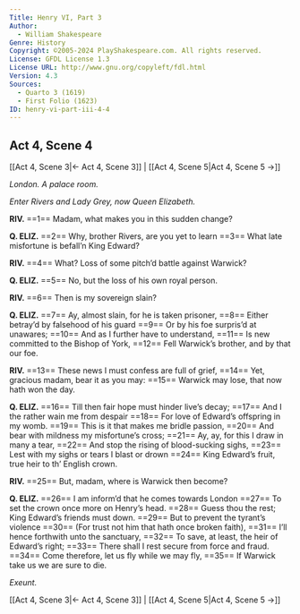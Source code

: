 ```yaml
---
Title: Henry VI, Part 3
Author: 
  - William Shakespeare
Genre: History
Copyright: ©2005-2024 PlayShakespeare.com. All rights reserved.
License: GFDL License 1.3
License URL: http://www.gnu.org/copyleft/fdl.html
Version: 4.3
Sources:
  - Quarto 3 (1619)
  - First Folio (1623)
ID: henry-vi-part-iii-4-4
---
```


## Act 4, Scene 4
[[Act 4, Scene 3|← Act 4, Scene 3]] | [[Act 4, Scene 5|Act 4, Scene 5 →]]

*London. A palace room.*

*Enter Rivers and Lady Grey, now Queen Elizabeth.*

**RIV.**
==1== Madam, what makes you in this sudden change?

**Q. ELIZ.**
==2== Why, brother Rivers, are you yet to learn
==3== What late misfortune is befall’n King Edward?

**RIV.**
==4== What? Loss of some pitch’d battle against Warwick?

**Q. ELIZ.**
==5== No, but the loss of his own royal person.

**RIV.**
==6== Then is my sovereign slain?

**Q. ELIZ.**
==7== Ay, almost slain, for he is taken prisoner,
==8== Either betray’d by falsehood of his guard
==9== Or by his foe surpris’d at unawares;
==10== And as I further have to understand,
==11== Is new committed to the Bishop of York,
==12== Fell Warwick’s brother, and by that our foe.

**RIV.**
==13== These news I must confess are full of grief,
==14== Yet, gracious madam, bear it as you may:
==15== Warwick may lose, that now hath won the day.

**Q. ELIZ.**
==16== Till then fair hope must hinder live’s decay;
==17== And I the rather wain me from despair
==18== For love of Edward’s offspring in my womb.
==19== This is it that makes me bridle passion,
==20== And bear with mildness my misfortune’s cross;
==21== Ay, ay, for this I draw in many a tear,
==22== And stop the rising of blood-sucking sighs,
==23== Lest with my sighs or tears I blast or drown
==24== King Edward’s fruit, true heir to th’ English crown.

**RIV.**
==25== But, madam, where is Warwick then become?

**Q. ELIZ.**
==26== I am inform’d that he comes towards London
==27== To set the crown once more on Henry’s head.
==28== Guess thou the rest; King Edward’s friends must down.
==29== But to prevent the tyrant’s violence
==30== (For trust not him that hath once broken faith),
==31== I’ll hence forthwith unto the sanctuary,
==32== To save, at least, the heir of Edward’s right;
==33== There shall I rest secure from force and fraud.
==34== Come therefore, let us fly while we may fly,
==35== If Warwick take us we are sure to die.

*Exeunt.*

[[Act 4, Scene 3|← Act 4, Scene 3]] | [[Act 4, Scene 5|Act 4, Scene 5 →]]